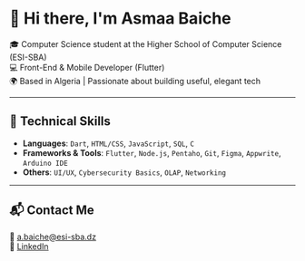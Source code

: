 # 👋 Hi there, I'm Asmaa Baiche

🎓 Computer Science student at the Higher School of Computer Science (ESI-SBA)  
💻 Front-End & Mobile Developer (Flutter)  
🌍 Based in Algeria | Passionate about building useful, elegant tech

---

## 🧰 Technical Skills
- **Languages**: `Dart`, `HTML/CSS`, `JavaScript`, `SQL`, `C`
- **Frameworks & Tools**: `Flutter`, `Node.js`, `Pentaho`, `Git`, `Figma`, `Appwrite`, `Arduino IDE`
- **Others**: `UI/UX`, `Cybersecurity Basics`, `OLAP`, `Networking`

---

## 📬 Contact Me
📧 a.baiche@esi-sba.dz  
🔗 [LinkedIn](https://www.linkedin.com/in/asmaa-baiche-b65b80273)  
